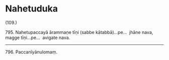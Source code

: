 

# Nahetuduka






(109.)

795\. Nahetupaccayā ārammaṇe tīṇi (sabbe kātabbā)…pe…  jhāne nava, magge tīṇi…pe…  avigate nava.

---

796\. Paccanīyānulomaṃ.





